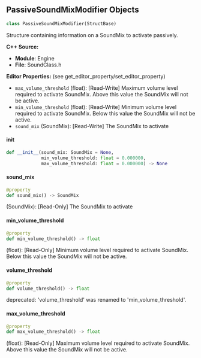 ## PassiveSoundMixModifier Objects

```python
class PassiveSoundMixModifier(StructBase)
```

Structure containing information on a SoundMix to activate passively.

**C++ Source:**

- **Module**: Engine
- **File**: SoundClass.h

**Editor Properties:** (see get_editor_property/set_editor_property)

- ``max_volume_threshold`` (float):  [Read-Write] Maximum volume level required to activate SoundMix. Above this value the SoundMix will not be active.
- ``min_volume_threshold`` (float):  [Read-Write] Minimum volume level required to activate SoundMix. Below this value the SoundMix will not be active.
- ``sound_mix`` (SoundMix):  [Read-Write] The SoundMix to activate

<a id="unreal.PassiveSoundMixModifier.__init__"></a>

#### __init__

```python
def __init__(sound_mix: SoundMix = None,
             min_volume_threshold: float = 0.000000,
             max_volume_threshold: float = 0.000000) -> None
```

<a id="unreal.PassiveSoundMixModifier.sound_mix"></a>

#### sound_mix

```python
@property
def sound_mix() -> SoundMix
```

(SoundMix):  [Read-Only] The SoundMix to activate

<a id="unreal.PassiveSoundMixModifier.min_volume_threshold"></a>

#### min_volume_threshold

```python
@property
def min_volume_threshold() -> float
```

(float):  [Read-Only] Minimum volume level required to activate SoundMix. Below this value the SoundMix will not be active.

<a id="unreal.PassiveSoundMixModifier.volume_threshold"></a>

#### volume_threshold

```python
@property
def volume_threshold() -> float
```

deprecated: 'volume_threshold' was renamed to 'min_volume_threshold'.

<a id="unreal.PassiveSoundMixModifier.max_volume_threshold"></a>

#### max_volume_threshold

```python
@property
def max_volume_threshold() -> float
```

(float):  [Read-Only] Maximum volume level required to activate SoundMix. Above this value the SoundMix will not be active.

<a id="unreal.SoundConcurrencySettings"></a>